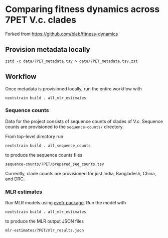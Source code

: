 # Comparing fitness dynamics across 7PET V.c. clades
Forked from https://github.com/blab/fitness-dynamics

## Provision metadata locally

```
zstd -c data/7PET_metadata.tsv > data/7PET_metadata.tsv.zst
```

## Workflow

Once metadata is provisioned locally, run the entire workflow with
```
nextstrain build . all_mlr_estimates
```

### Sequence counts

Data for the project consists of sequence counts of clades of V.c. 
Sequence counts are provisioned to the `sequence-counts/` directory.

 From top-level directory run
```
nextstrain build . all_sequence_counts
```
to produce the sequence counts files
```
sequence-counts/7PET/prepared_seq_counts.tsv
```
Currently, clade counts are provisioned for just India, Bangladesh, China, and DRC.

### MLR estimates

Run MLR models using [evofr package](https://github.com/blab/evofr). Run the
model with
```
nextstrain build . all_mlr_estimates
```
to produce the MLR output JSON files
```
mlr-estimates/7PET/mlr_results.json
```
